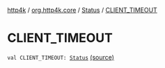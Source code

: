 [http4k](../../index.md) / [org.http4k.core](../index.md) / [Status](index.md) / [CLIENT_TIMEOUT](./-c-l-i-e-n-t_-t-i-m-e-o-u-t.md)

# CLIENT_TIMEOUT

`val CLIENT_TIMEOUT: `[`Status`](index.md) [(source)](https://github.com/http4k/http4k/blob/master/http4k-core/src/main/kotlin/org/http4k/core/Status.kt#L58)
